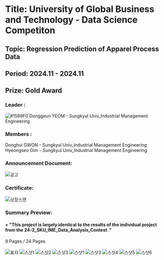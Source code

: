 # Title: University of Global Business and Technology - Data Science Competiton <br/>
## Topic: Regression Prediction of Apparel Process Data<br/>
## Period: 2024.11 - 2024.11 <br/>
## Prize: Gold Award<br/>

### Leader : <br/>
![#1589F0](https://placehold.co/15x15/1589F0/1589F0.png) Donggeun YEOM - Sungkyul Univ_Industrial Management Engineering <br/>
### Members : <br/>
Donghui GWON - Sungkyul Univ_Industrial Management Engineering <br/>
Hyeongseo Gim - Sungkyul Univ_Industrial Management Engineering <br/>

### Announcement Document:<br/>
![공고](https://github.com/user-attachments/assets/23d9cb44-8de8-41f4-8527-3a24e652e054)

### Certificate:<br/>
![상장스캔](https://github.com/user-attachments/assets/cdbe2d22-a3b2-4ecc-b7ab-fdd2db9f3596)

### Summary Preview:<br/>
#### + "This project is largely identical to the results of the individual project from the 24-2_SKU_IME_Data_Analysis_Contest ."<br/>
9 Pages / 24 Pages<br/>
<br/>
![표지](https://github.com/user-attachments/assets/b898212d-a85e-4557-be92-325e389f3d9e)
![스샷1](https://github.com/user-attachments/assets/520eb2f7-44c3-43d2-8318-51f5af052718)
![스샷2](https://github.com/user-attachments/assets/0c71fbde-abe9-42d6-aaac-15d086c7ea5d)
![스샷3](https://github.com/user-attachments/assets/7c211c7c-2b95-4293-8ec5-732a6e21f9bd)
![스샷1](https://github.com/user-attachments/assets/59697b24-c025-4a50-97e5-b42087b457fb)
![스샷3](https://github.com/user-attachments/assets/b252034f-6def-42ac-98d1-04197c45f43d)
![스샷4](https://github.com/user-attachments/assets/00b02c9e-8dfb-4390-b1de-0e8f4681a6d7)
![스샷5](https://github.com/user-attachments/assets/5a6648e0-b879-491f-8b07-cca61cb90cc0)
![스샷6](https://github.com/user-attachments/assets/6e855de6-be8d-4be0-9d72-70093cda39aa)
